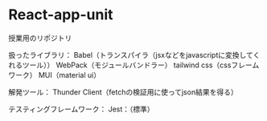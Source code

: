 # React-app-unit
授業用のリポジトリ

扱ったライブラリ：
Babel（トランスパイラ（jsxなどをjavascriptに変換してくれるツール））
WebPack（モジュールバンドラー）
tailwind css（cssフレームワーク）
MUI（material ui）

解発ツール：
Thunder Client（fetchの検証用に使ってjson結果を得る）

テスティングフレームワーク：
Jest：（標準）
